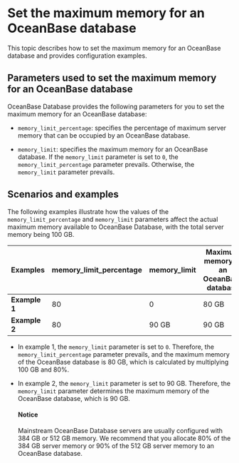 # Set the maximum memory for an OceanBase database

This topic describes how to set the maximum memory for an OceanBase database and provides configuration examples.

## Parameters used to set the maximum memory for an OceanBase database

OceanBase Database provides the following parameters for you to set the maximum memory for an OceanBase database:

* `memory_limit_percentage`: specifies the percentage of maximum server memory that can be occupied by an OceanBase database.

* `memory_limit`: specifies the maximum memory for an OceanBase database. If the `memory_limit` parameter is set to `0`, the `memory_limit_percentage` parameter prevails. Otherwise, the `memory_limit` parameter prevails.

## Scenarios and examples

The following examples illustrate how the values of the `memory_limit_percentage` and `memory_limit` parameters affect the actual maximum memory available to OceanBase Database, with the total server memory being 100 GB.

| Examples | **memory_limit_percentage** | **memory_limit** | **Maximum memory of an OceanBase database** |
|----------|-----------------------------|------------------|-----------------------|
| **Example 1** | 80 | 0 | 80 GB |
| **Example 2** | 80 | 90 GB | 90 GB |

* In example 1, the `memory_limit` parameter is set to `0`. Therefore, the `memory_limit_percentage` parameter prevails, and the maximum memory of the OceanBase database is 80 GB, which is calculated by multiplying 100 GB and 80%.

* In example 2, the `memory_limit` parameter is set to 90 GB. Therefore, the `memory_limit` parameter determines the maximum memory of the OceanBase database, which is 90 GB.

  <main id="notice" type='notice'>
    <h4>Notice</h4>
    <p>Mainstream OceanBase Database servers are usually configured with 384 GB or 512 GB memory. We recommend that you allocate 80% of the 384 GB server memory or 90% of the 512 GB server memory to an OceanBase database. </p>
  </main>
